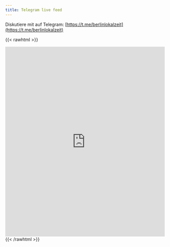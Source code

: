 ```yaml
---
title: Telegram live feed
---
```


Diskutiere mit auf Telegram: [https://t.me/berlinlokalzeit](https://t.me/berlinlokalzeit)  

{{< rawhtml >}}
<iframe src="https://aporee.org/t/berlinlokalzeit/index.html" width="100%" height="600" style="overflow: hidden;border:0px"></iframe>
{{< /rawhtml >}}
